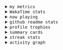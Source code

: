 <details>
  <summary>
    <samp>my metrics</samp>
  </summary>
  <br>

  ![🐳](https://github.com/kkhys/kkhys/blob/main/github-metrics.svg)
</details>

<details>
  <summary>
    <samp>WakaTime stats</samp>
  </summary>
  <br>

<!--START_SECTION:waka-->
![Code Time](http://img.shields.io/badge/Code%20Time-7%2C733%20hrs%2014%20mins-blue)

**🐱 My GitHub Data** 

> 📦 6.0 MB Used in GitHub's Storage 
 > 
> 🏆 2,824 Contributions in the Year 2025
 > 
> 💼 Opted to Hire
 > 
> 📜 19 Public Repositories 
 > 
> 🔑 26 Private Repositories 
 > 
**I'm an Early 🐤** 

```text
🌞 Morning                10244 commits       ███████░░░░░░░░░░░░░░░░░░   26.48 % 
🌆 Daytime                10786 commits       ███████░░░░░░░░░░░░░░░░░░   27.88 % 
🌃 Evening                15158 commits       ██████████░░░░░░░░░░░░░░░   39.18 % 
🌙 Night                  2505 commits        ██░░░░░░░░░░░░░░░░░░░░░░░   06.47 % 
```
📅 **I'm Most Productive on Sunday** 

```text
Monday                   4949 commits        ███░░░░░░░░░░░░░░░░░░░░░░   12.79 % 
Tuesday                  5720 commits        ████░░░░░░░░░░░░░░░░░░░░░   14.78 % 
Wednesday                5449 commits        ████░░░░░░░░░░░░░░░░░░░░░   14.08 % 
Thursday                 5524 commits        ████░░░░░░░░░░░░░░░░░░░░░   14.28 % 
Friday                   5490 commits        ████░░░░░░░░░░░░░░░░░░░░░   14.19 % 
Saturday                 5156 commits        ███░░░░░░░░░░░░░░░░░░░░░░   13.33 % 
Sunday                   6405 commits        ████░░░░░░░░░░░░░░░░░░░░░   16.55 % 
```


📊 **This Week I Spent My Time On** 

```text
🕑︎ Time Zone: Asia/Tokyo

💬 Programming Languages: 
Other                    26 hrs 51 mins      █████████████████░░░░░░░░   66.21 % 
Astro                    5 hrs 43 mins       ████░░░░░░░░░░░░░░░░░░░░░   14.13 % 
TypeScript               4 hrs 45 mins       ███░░░░░░░░░░░░░░░░░░░░░░   11.72 % 
Markdown                 1 hr 39 mins        █░░░░░░░░░░░░░░░░░░░░░░░░   04.10 % 
JSON                     59 mins             █░░░░░░░░░░░░░░░░░░░░░░░░   02.44 % 

🔥 Editors: 
Chrome                   29 hrs 40 mins      ██████████████████░░░░░░░   73.15 % 
WebStorm                 10 hrs 53 mins      ███████░░░░░░░░░░░░░░░░░░   26.85 % 

💻 Operating System: 
Mac                      40 hrs 34 mins      █████████████████████████   100.00 % 
```


 Last Updated on 2025/10/19 18:53:27 UTC
<!--END_SECTION:waka-->
</details>

<details>
  <summary>
    <samp>now playing</samp>
  </summary>
  <br>

  [![🐟](https://spotify-github-profile.kittinanx.com/api/view?uid=31bo5yuxjgmecenqavrcmndnpt2m&cover_image=true&theme=default&show_offline=true&background_color=121212&interchange=false&bar_color_cover=false&bar_color=58c454)](https://github.com/kittinan/spotify-github-profile)
</details>

<details>
  <summary>
    <samp>github readme stats</samp>
  </summary>
  <br>

  <div> 
    <img alt="🐠" src="https://github-readme-stats.vercel.app/api?username=kkhys&count_private=true&show_icons=true&theme=dark&include_all_commits=true" />
    <img alt="🐟" src="https://github-readme-stats.vercel.app/api/top-langs/?username=kkhys&layout=compact&theme=dark&langs_count=10&hide=HTML,CSS,SCSS" />
  </div>
</details>

<details>
  <summary>
    <samp>profile trophies</samp>
  </summary>
  <br>

  [![🐬](https://github-profile-trophy.vercel.app/?username=kkhys&rank=SECRET,SSS,SS,S,AAA,AA,A&theme=darkhub&row=1&margin-w=10&no-bg=true)](https://github.com/ryo-ma/github-profile-trophy)
</details>

<details>
  <summary>
    <samp>summary cards</samp>
  </summary>
  <br>

  [![🐋](https://github-profile-summary-cards.vercel.app/api/cards/profile-details?username=kkhys&theme=github_dark)](https://github.com/vn7n24fzkq/github-profile-summary-cards)
  [![🦑](https://github-profile-summary-cards.vercel.app/api/cards/repos-per-language?username=kkhys&theme=github_dark)](https://github.com/vn7n24fzkq/github-profile-summary-cards)
  [![🦭](https://github-profile-summary-cards.vercel.app/api/cards/most-commit-language?username=kkhys&theme=github_dark)](https://github.com/vn7n24fzkq/github-profile-summary-cards)
  [![🦀](https://github-profile-summary-cards.vercel.app/api/cards/stats?username=kkhys&theme=github_dark)](https://github.com/vn7n24fzkq/github-profile-summary-cards)
  [![🦈](https://github-profile-summary-cards.vercel.app/api/cards/productive-time?username=kkhys&theme=github_dark)](https://github.com/vn7n24fzkq/github-profile-summary-cards)
</details>

<details>
  <summary>
    <samp>streak stats</samp>
  </summary>
  <br>

  [![🐠](https://github-readme-streak-stats.herokuapp.com?user=kkhys&theme=dark)](https://github.com/DenverCoder1/github-readme-streak-stats)
</details>

<details>
  <summary>
    <samp>activity graph</samp>
  </summary>
  <br>

  [![🐡](https://github-readme-activity-graph.vercel.app/graph?username=kkhys&theme=xcode)](https://github.com/ashutosh00710/github-readme-activity-graph)
</details>
